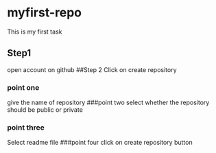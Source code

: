 # myfirst-repo
This is my first task
## Step1
open account on github
##Step 2
Click on create repository
### point one 
give the name of repository
###point two 
select whether the repository should be public or private
### point three 
Select readme file 
###point four
click on create repository button

